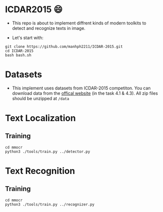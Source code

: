 ICDAR2015 :smile:
=====

- This repo is about to implement diffrent kinds of modern toolkits to detect and recognize texts in image.

- Let's start with:

```
git clone https://github.com/manhph2211/ICDAR-2015.git 
cd ICDAR-2015
bash bash.sh
```

# Datasets

- This implement uses datasets from ICDAR-2015 competiton. You can download data from the [offical website](https://rrc.cvc.uab.es/?ch=4&com=downloads) (in the task 4.1 & 4.3). All zip files should be unzipped at `/data` 

# Text Localization

## Training

```
cd mmocr
python3 ./tools/train.py ../detector.py

```

# Text Recognition

## Training

```
cd mmocr
python3 ./tools/train.py ../recognizer.py

```






